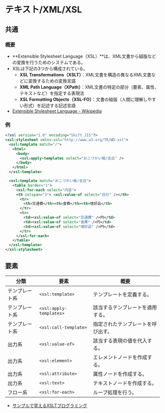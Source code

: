 # テキスト/XML/XSL

## 共通

### 概要

- **Extensible Stylesheet Language（XSL）**は、XML文書から組版などの変換を行うためのシステムである。
- XSLは下記の3つから構成されている。
  - **XSL Transformations（XSLT）**：XML文書を構造の異なるXML文書などに変換するための変換言語
  - **XML Path Language（XPath）**：XML文書の特定の部分（要素、属性、テキストなど）を指定する表現法
  - **XSL Formatting Objects（XSL-FO）**：文書の組版（人間に理解しやすい形式）を記述する記述言語
- [Extensible Stylesheet Language - Wikipedia](https://ja.wikipedia.org/wiki/Extensible_Stylesheet_Language)

### 例

```xml
<?xml version="1.0" encoding="Shift_JIS"?>
<xsl:stylesheet xmlns:xsl="http://www.w3.org/TR/WD-xsl">
　<xsl:template match="/">
　　<html>
　　　<body>
　　　　<xsl:apply-templates select="おこづかい帳/支出" />
　　　</body>
　　</html>
　</xsl:template>

　<xsl:template match="おこづかい帳/支出">
　　<table border="1">
　　　<xsl:for-each select="内容">
　　　<th colspan="3"> <xsl:value-of select="日付" /></th>
　　　　<tr>
　　　　　<th>交通費</th><th>食費</th><th>嗜好品</th>
　　　　</tr>
　　　　<tr>
　　　　　<td><xsl:value-of select="交通費" />円</td>
　　　　　<td><xsl:value-of select="食費" />円</td>
　　　　　<td><xsl:value-of select="嗜好品" />円</td>
　　　　</tr>
　　　</xsl:for-each>
　　</table>
　</xsl:template>
</xsl:stylesheet>
```

## 要素

| 分類           | 要素                    | 概要                               |
| -------------- | ----------------------- | ---------------------------------- |
| テンプレート系 | `<xsl:template>`        | テンプレートを定義する。           |
| テンプレート系 | `<xsl:apply-templates>` | 該当するテンプレートを適用する。   |
| テンプレート系 | `<xsl:call-template>`   | 指定されたテンプレートを呼び出す。 |
| 出力系         | `<xsl:value-of>`        | 該当する表現の値を代入する。       |
| 出力系         | `<xsl:element>`         | エレメントノードを作成する。       |
| 出力系         | `<xsl:attribute>`       | 属性ノードを作成する。             |
| 出力系         | `<xsl:text>`            | テキストノードを作成する。         |
| フロー系       | `<xsl:for-each>`        | ループ処理を行う。                 |

- [サンプルで覚えるXSLTプログラミング](https://atmarkit.itmedia.co.jp/fxml/tanpatsu/xslt/xslt03.html)
